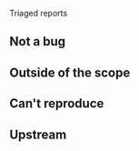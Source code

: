 Triaged reports

Not a bug
---------

Outside of the scope
--------------------

Can't reproduce
---------------

Upstream
--------
